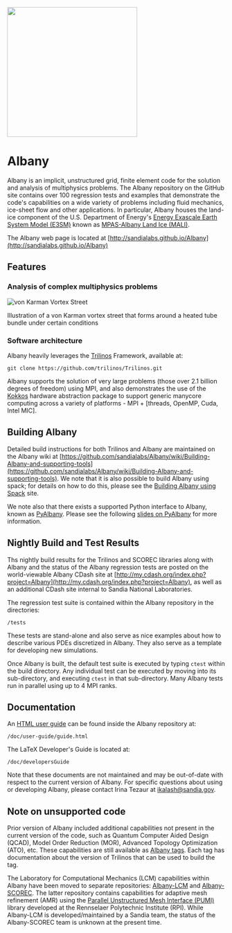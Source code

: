 <img src="https://github.com/SNLComputation/Albany/wiki/images/albany5.png" width="300">

# Albany

Albany is an implicit, unstructured grid, finite element code for the solution and analysis of multiphysics
problems. The Albany repository on the GitHub site contains over 100 regression tests and examples
that demonstrate the code's capabilities on a wide variety of problems including fluid mechanics, ice-sheet flow and other applications.  In particular, Albany houses the land-ice component of the U.S. Department of Energy's [Energy Exascale Earth System Model (E3SM)](https://e3sm.org/) known as [MPAS-Albany Land Ice (MALI)](https://mpas-dev.github.io/land_ice/land_ice.html).  

The Albany web page is located at [http://sandialabs.github.io/Albany](http://sandialabs.github.io/Albany)

## Features

### Analysis of complex multiphysics problems

![von Karman Vortex Street](https://github.com/SNLComputation/Albany/wiki/images/vonKarman.png)

Illustration of a von Karman vortex street that forms around a heated tube bundle under certain conditions

### Software architecture

Albany heavily leverages the [Trilinos](https://trilinos.org) Framework, available at:

	git clone https://github.com/trilinos/Trilinos.git

Albany supports the solution of very large problems (those over 2.1 billion degrees of freedom) using MPI, and
also demonstrates the use of the [Kokkos](https://github.com/kokkos) hardware abstraction package to support 
generic manycore computing across a variety of platforms - MPI + [threads, OpenMP, Cuda, Intel MIC].

## Building Albany

Detailed build instructions for both Trilinos and Albany are maintained on the Albany wiki at [https://github.com/sandialabs/Albany/wiki/Building-Albany-and-supporting-tools](https://github.com/sandialabs/Albany/wiki/Building-Albany-and-supporting-tools).  We note that it is also possible to build Albany using spack; for details on how to do this, please see the [Building Albany using Spack](https://github.com/sandialabs/Albany/wiki/Building-Albany-using-SPACK) site.

We note also that there exists a supported Python interface to Albany, known as [PyAlbany](https://github.com/sandialabs/Albany/wiki/PyAlbany).  Please see the following [slides on PyAlbany](https://drive.google.com/file/d/1VQwHbnDeuuiOrwY_yMXfuVirdLhu5VZF/view) for more information.

## Nightly Build and Test Results

Ths nightly build results for the Trilinos and SCOREC libraries along with Albany and the status of the Albany regression tests are posted on the world-viewable Albany CDash site at [http://my.cdash.org/index.php?project=Albany](http://my.cdash.org/index.php?project=Albany), as well as an additional CDash site internal to Sandia National Laboratories.

The regression test suite is contained within the Albany repository in the directories:

	/tests

These tests are stand-alone and also serve as nice examples about how to describe various PDEs discretized in Albany.  They also serve as a template for developing new simulations.

Once Albany is built, the default test suite is executed by typing `ctest` within the build directory. Any individual test can be executed by
moving into its sub-directory, and executing `ctest` in that sub-directory. Many Albany tests run in parallel using up to 4 MPI ranks.

## Documentation

An [HTML user guide](http://sandialabs.github.io/Albany/user-guide/guide.html) can be found inside the Albany repository at:

	/doc/user-guide/guide.html

The LaTeX Developer's Guide is located at:

	/doc/developersGuide

Note that these documents are not maintained and may be out-of-date with respect to the current version of Albany.  For specific questions about using or developing Albany, please contact Irina Tezaur at ikalash@sandia.gov.




## Note on unsupported code

Prior version of Albany included additional capabilities not present in the current version of the code, such as Quantum Computer Aided Design (QCAD), Model Order Reduction (MOR), Advanced Topology Optimization (ATO), etc.  These capabilities are still available as [Albany tags](https://github.com/sandialabs/Albany/tags).  Each tag has documentation about the version of Trilinos that can be used to build the tag.  

The Laboratory for Computational Mechanics (LCM) capabilities within Albany have been moved to separate repositories: [Albany-LCM](https://github.com/sandialabs/LCM) and [Albany-SCOREC](https://github.com/scorec/Albany).  The latter repository contains capabilities for adaptive mesh refinement (AMR) using the [Parallel Unstructured Mesh Interface (PUMI)](https://scorec.rpi.edu/~seol/PUMI.pdf) library developed at the Rennselaer Polytechnic Institute (RPI).  While Albany-LCM is developed/maintained by a Sandia team, the status of the Albany-SCOREC team is unknown at the present time.
